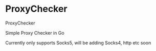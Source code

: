 # ProxyChecker
 ProxyChecker

Simple Proxy Checker in Go

Currently only supports Socks5, will be adding Socks4, http etc soon
